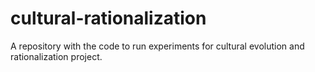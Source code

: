 # cultural-rationalization
 A repository with the code to run experiments for cultural evolution and rationalization project.
